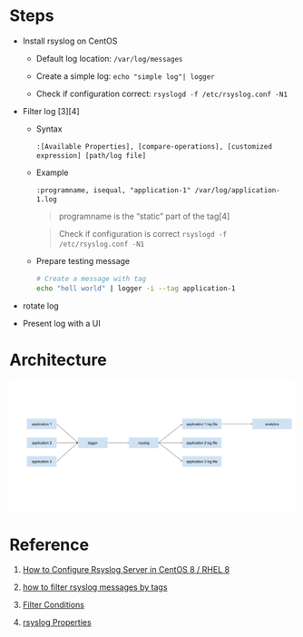 # Steps

- Install rsyslog on CentOS

  - Default log location: `/var/log/messages`

  - Create a simple log: `echo "simple log"| logger `

  - Check if configuration correct: `rsyslogd -f /etc/rsyslog.conf -N1`

- Filter log [3][4]

    - Syntax
      
      ```
      :[Available Properties], [compare-operations], [customized expression] [path/log file]
      ```
    
    - Example

      ```
      :programname, isequal, "application-1" /var/log/application-1.log
      ```

      > programname is the “static” part of the tag[4]

      > Check if configuration is correct `rsyslogd -f /etc/rsyslog.conf -N1`

    - Prepare testing message

      ``` bash
      # Create a message with tag
      echo "hell world" | logger -i --tag application-1
      ```

- rotate log

- Present log with a UI


# Architecture


![logging architecture](./logging-architecture.png)


# Reference

1. [How to Configure Rsyslog Server in CentOS 8 / RHEL 8](https://www.linuxtechi.com/configure-rsyslog-server-centos-8-rhel-8/)


2. [how to filter rsyslog messages by tags](https://serverfault.com/questions/514901/how-to-filter-rsyslog-messages-by-tags)

3. [Filter Conditions](https://www.rsyslog.com/doc/master/configuration/filters.html)

4. [rsyslog Properties](https://www.rsyslog.com/doc/master/configuration/properties.html)
